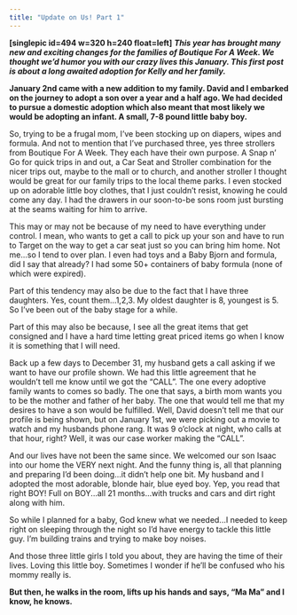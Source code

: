 ```yaml
---
title: "Update on Us! Part 1"
---
```


**\[singlepic id=494 w=320 h=240 float=left\]** **_This year has brought many new and exciting changes for the families of Boutique For A Week. We thought we’d humor you with our crazy lives this January. This first post is about a long awaited adoption for Kelly and her family._**

**January 2nd came with a new addition to my family. David and I embarked on the journey to adopt a son over a year and a half ago. We had decided to pursue a domestic adoption which also meant that most likely we would be adopting an infant. A small, 7-8 pound little baby boy.**

So, trying to be a frugal mom, I’ve been stocking up on diapers, wipes and formula. And not to mention that I’ve purchased three, yes three strollers from Boutique For A Week. They each have their own purpose. A Snap n’ Go for quick trips in and out, a Car Seat and Stroller combination for the nicer trips out, maybe to the mall or to church, and another stroller I thought would be great for our family trips to the local theme parks. I even stocked up on adorable little boy clothes, that I just couldn’t resist, knowing he could come any day. I had the drawers in our soon-to-be sons room just bursting at the seams waiting for him to arrive.

This may or may not be because of my need to have everything under control. I mean, who wants to get a call to pick up your son and have to run to Target on the way to get a car seat just so you can bring him home. Not me...so I tend to over plan. I even had toys and a Baby Bjorn and formula, did I say that already? I had some 50+ containers of baby formula (none of which were expired).

Part of this tendency may also be due to the fact that I have three daughters. Yes, count them...1,2,3. My oldest daughter is 8, youngest is 5. So I’ve been out of the baby stage for a while.

Part of this may also be because, I see all the great items that get consigned and I have a hard time letting great priced items go when I know it is something that I will need.

Back up a few days to December 31, my husband gets a call asking if we want to have our profile shown. We had this little agreement that he wouldn’t tell me know until we got the “CALL”. The one every adoptive family wants to comes so badly. The one that says, a birth mom wants you to be the mother and father of her baby. The one that would tell me that my desires to have a son would be fulfilled. Well, David doesn’t tell me that our profile is being shown, but on January 1st, we were picking out a movie to watch and my husbands phone rang. It was 9 o’clock at night, who calls at that hour, right? Well, it was our case worker making the “CALL”.

And our lives have not been the same since. We welcomed our son Isaac into our home the VERY next night. And the funny thing is, all that planning and preparing I’d been doing...it didn’t help one bit. My husband and I adopted the most adorable, blonde hair, blue eyed boy. Yep, you read that right BOY! Full on BOY...all 21 months...with trucks and cars and dirt right along with him.

So while I planned for a baby, God knew what we needed...I needed to keep right on sleeping through the night so I’d have energy to tackle this little guy. I’m building trains and trying to make boy noises.

And those three little girls I told you about, they are having the time of their lives. Loving this little boy. Sometimes I wonder if he’ll be confused who his mommy really is.

**But then, he walks in the room, lifts up his hands and says, “Ma Ma” and I know, he knows.**
